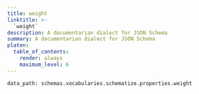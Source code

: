 ```yaml
---
title: weight
linktitle: >-
  `weight`
description: A documentarian dialect for JSON Schema
summary: A documentarian dialect for JSON Schema
platen:
  table_of_contents:
    render: always
    maximum_level: 6
---
```


```schematize
data_path: schemas.vocabularies.schematize.properties.weight
```
